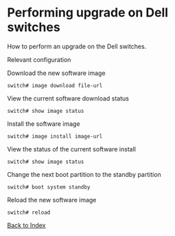 # Performing upgrade on Dell switches

How to perform an upgrade on the Dell switches.

Relevant configuration

Download the new software image

```
switch# image download file-url
```

View the current software download status

```
switch# show image status
```

Install the software image

```
switch# image install image-url
```

View the status of the current software install

```
switch# show image status
```

Change the next boot partition to the standby partition

```
switch# boot system standby
```

Reload the new software image

```
switch# reload
```

[Back to Index](index.md)